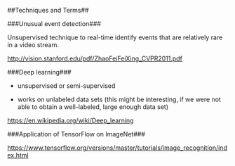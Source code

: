 ##Techniques and Terms##

###Unusual event detection###

Unsupervised technique to real-time identify events that are
relatively rare in a video stream. 

http://vision.stanford.edu/pdf/ZhaoFeiFeiXing_CVPR2011.pdf

###Deep learning###

- unsupervised or semi-supervised

- works on unlabeled data sets (this might be interesting, if we
were not able to obtain a well-labeled, large enough data set)

https://en.wikipedia.org/wiki/Deep_learning

###Application of TensorFlow on ImageNet###

https://www.tensorflow.org/versions/master/tutorials/image_recognition/index.html
